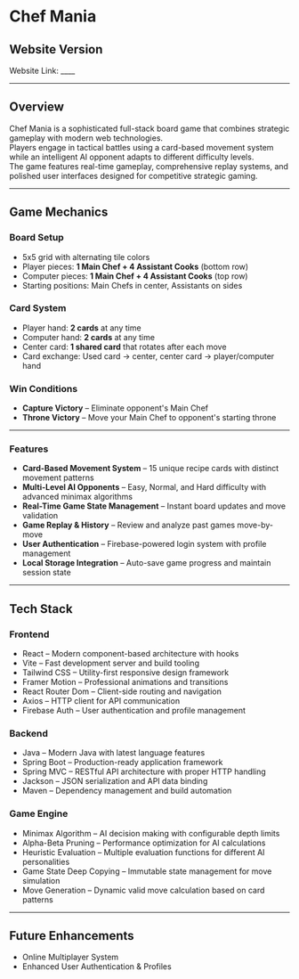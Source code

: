 # Chef Mania

## Website Version

Website Link: ____

---

## Overview
Chef Mania is a sophisticated full-stack board game that combines strategic gameplay with modern web technologies.  
Players engage in tactical battles using a card-based movement system while an intelligent AI opponent adapts to different difficulty levels.  
The game features real-time gameplay, comprehensive replay systems, and polished user interfaces designed for competitive strategic gaming.

---

## Game Mechanics

### Board Setup
- 5x5 grid with alternating tile colors  
- Player pieces: **1 Main Chef + 4 Assistant Cooks** (bottom row)  
- Computer pieces: **1 Main Chef + 4 Assistant Cooks** (top row)  
- Starting positions: Main Chefs in center, Assistants on sides  

### Card System
- Player hand: **2 cards** at any time  
- Computer hand: **2 cards** at any time  
- Center card: **1 shared card** that rotates after each move  
- Card exchange: Used card → center, center card → player/computer hand  

### Win Conditions
- **Capture Victory** – Eliminate opponent's Main Chef  
- **Throne Victory** – Move your Main Chef to opponent's starting throne  

---

### Features
- **Card-Based Movement System** – 15 unique recipe cards with distinct movement patterns  
- **Multi-Level AI Opponents** – Easy, Normal, and Hard difficulty with advanced minimax algorithms  
- **Real-Time Game State Management** – Instant board updates and move validation  
- **Game Replay & History** – Review and analyze past games move-by-move  
- **User Authentication** – Firebase-powered login system with profile management  
- **Local Storage Integration** – Auto-save game progress and maintain session state  

---

## Tech Stack

### Frontend
- React – Modern component-based architecture with hooks  
- Vite – Fast development server and build tooling  
- Tailwind CSS – Utility-first responsive design framework  
- Framer Motion – Professional animations and transitions  
- React Router Dom – Client-side routing and navigation  
- Axios – HTTP client for API communication  
- Firebase Auth – User authentication and profile management  

### Backend
- Java – Modern Java with latest language features  
- Spring Boot – Production-ready application framework  
- Spring MVC – RESTful API architecture with proper HTTP handling  
- Jackson – JSON serialization and API data binding  
- Maven – Dependency management and build automation  

### Game Engine
- Minimax Algorithm – AI decision making with configurable depth limits  
- Alpha-Beta Pruning – Performance optimization for AI calculations  
- Heuristic Evaluation – Multiple evaluation functions for different AI personalities  
- Game State Deep Copying – Immutable state management for move simulation  
- Move Generation – Dynamic valid move calculation based on card patterns  

---

## Future Enhancements
- Online Multiplayer System  
- Enhanced User Authentication & Profiles  
